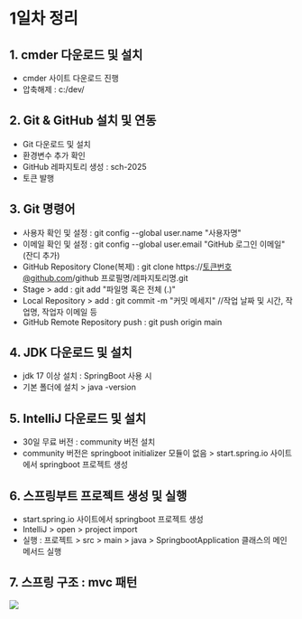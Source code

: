 # 1일차 정리

## 1. cmder 다운로드 및 설치
- cmder 사이트 다운로드 진행
- 압축해제 : c:/dev/


## 2. Git & GitHub 설치 및 연동
- Git 다운로드 및 설치
- 환경변수 추가 확인
- GitHub 레파지토리 생성 : sch-2025
- 토큰 발행


## 3. Git 명령어
- 사용자 확인 및 설정 : git config --global user.name "사용자명"
- 이메일 확인 및 설정 : git config --global user.email "GitHub 로그인 이메일"	(잔디 추가)
- GitHub Repository Clone(복제) : git clone https://토큰번호@github.com/github 프로필명/레파지토리명.git
- Stage > add : git add "파일명 혹은 전체 (.)"
- Local Repository > add : git commit -m "커밋 메세지"	//작업 날짜 및 시간, 작업명, 작업자 이메일 등
- GitHub Remote Repository push : git push origin main


## 4. JDK 다운로드 및 설치
- jdk 17 이상 설치 : SpringBoot 사용 시
- 기본 폴더에 설치 > java -version


## 5. IntelliJ 다운로드 및 설치
- 30일 무료 버전 : community 버전 설치
- community 버전은 springboot initializer 모듈이 없음 > start.spring.io 사이트에서 springboot 프로젝트 생성


## 6. 스프링부트 프로젝트 생성 및 실행
- start.spring.io 사이트에서 springboot 프로젝트 생성
- IntelliJ > open > project import
- 실행 : 프로젝트 > src > main > java > SpringbootApplication 클래스의 메인 메서드 실행


## 7. 스프링 구조 : mvc 패턴
<img src="images/Spring MVC 기본 구조">